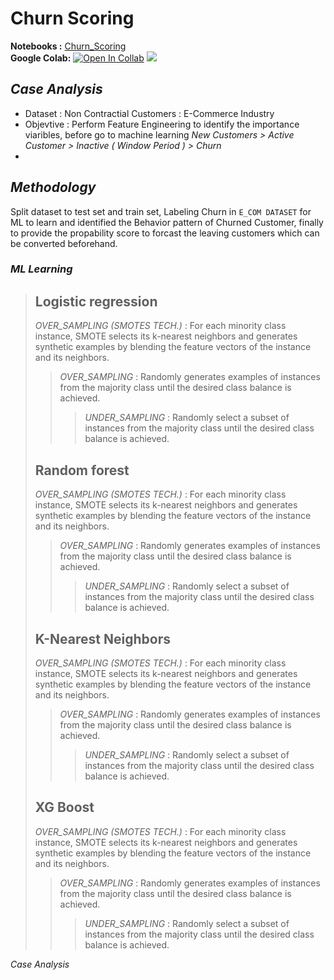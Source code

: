 # Churn Scoring

**Notebooks :** [Churn_Scoring](https://github.com/ZeroGravigra/MADT8101-Customer-Analytics/blob/c5b8ec09920fe8200742c9bba15cb068392cdf48/Homework%203%20Customer%20Churn%20Scoring/Raw%20Data/Churn_Scoring.ipynb)  
**Google Colab:** [![Open In Collab](https://colab.research.google.com/assets/colab-badge.svg)]() [![](https://img.shields.io/badge/-Python-green)](#) 

## _Case Analysis_
* Dataset : Non Contractial Customers : E-Commerce Industry
* Objevtive : Perform Feature Engineering to identify the importance viaribles, before go to machine learning
_New Customers > Active Customer > Inactive ( Window Period ) > Churn_
* 


## _Methodology_
Split dataset to test set and train set, Labeling Churn in `E_COM DATASET` for ML to learn and identified the Behavior pattern of Churned Customer, finally to provide the propability score to forcast the leaving customers which can be converted beforehand.
### _ML Learning_
> ## **Logistic regression**
> 
>_OVER_SAMPLING (SMOTES TECH.)_ : For each minority class instance, SMOTE selects its k-nearest neighbors and generates synthetic examples by blending the feature vectors of the instance and its neighbors.
>>_OVER_SAMPLING_ : Randomly generates examples of instances from the majority class until the desired class balance is achieved.
>>>_UNDER_SAMPLING_ : Randomly select a subset of instances from the majority class until the desired class balance is achieved.
>
> ## **Random forest**
> 
>_OVER_SAMPLING (SMOTES TECH.)_ : For each minority class instance, SMOTE selects its k-nearest neighbors and generates synthetic examples by blending the feature vectors of the instance and its neighbors.
>>_OVER_SAMPLING_ : Randomly generates examples of instances from the majority class until the desired class balance is achieved.
>>>_UNDER_SAMPLING_ : Randomly select a subset of instances from the majority class until the desired class balance is achieved.
>
> ## **K-Nearest Neighbors**
> 
>_OVER_SAMPLING (SMOTES TECH.)_ : For each minority class instance, SMOTE selects its k-nearest neighbors and generates synthetic examples by blending the feature vectors of the instance and its neighbors.
>>_OVER_SAMPLING_ : Randomly generates examples of instances from the majority class until the desired class balance is achieved.
>>>_UNDER_SAMPLING_ : Randomly select a subset of instances from the majority class until the desired class balance is achieved.
>
> ## **XG Boost**
> 
>_OVER_SAMPLING (SMOTES TECH.)_ : For each minority class instance, SMOTE selects its k-nearest neighbors and generates synthetic examples by blending the feature vectors of the instance and its neighbors.
>>_OVER_SAMPLING_ : Randomly generates examples of instances from the majority class until the desired class balance is achieved.
>>>_UNDER_SAMPLING_ : Randomly select a subset of instances from the majority class until the desired class balance is achieved.
>
_Case Analysis_

